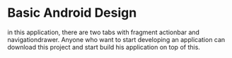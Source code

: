 # Basic Android Design
in this application, there are two tabs with fragment actionbar and navigationdrawer. Anyone who want to start developing an application can download this project and start build his application on top of this.
